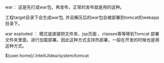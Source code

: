war： 这是先打成war包，再发布，正常的发布就是用的这种。

工程target目录下会生成war包, 并且解压后的war包会被部署到tomcat的webapp 目录下。



war exploded ： 模式是直接把文件夹、jsp页面 、classes等等移到Tomcat 部署文件夹里面，进行加载部署。因此这种方式支持热部署，一般在开发的时候也是用这种方式。

${user.home}/.IntelliJIdea/system/tomcat 